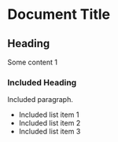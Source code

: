 # Document Title

## Heading

Some content 1

### Included Heading

Included paragraph.

- Included list item 1
- Included list item 2
- Included list item 3